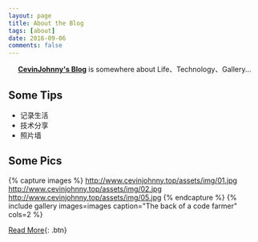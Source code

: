 ```yaml
---
layout: page
title: About the Blog
tags: [about]
date: 2016-09-06
comments: false
---
```

    
<center><a href="http://www.cevinjohnny.top/"><b>CevinJohnny's Blog</b></a> is somewhere about Life、Technology、Gallery...</center>

## Some Tips
* 记录生活	
* 技术分享
* 照片墙

## Some Pics

{% capture images %}
    http://www.cevinjohnny.top/assets/img/01.jpg
    http://www.cevinjohnny.top/assets/img/02.jpg
    http://www.cevinjohnny.top/assets/img/05.jpg
{% endcapture %}
{% include gallery images=images caption="The back of a code farmer" cols=2 %}
      
[Read More](http://www.cevinjohnny.top/){: .btn}
